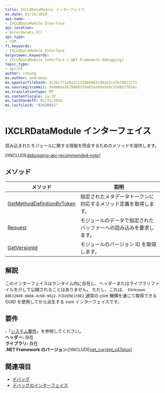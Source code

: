 ```yaml
---
title: IXCLRDataModule インターフェイス
ms.date: 01/16/2019
api.name:
- IXCLRDataModule Interface
api.location:
- mscordacwks.dll
api.type:
- COM
f1.keywords:
- IXCLRDataModule Interface
helpviewer.keywords:
- IXCLRDataModule Interface [.NET Framework debugging]
topic_type:
- apiref
author: cshung
ms.author: andrewau
ms.openlocfilehash: 3c2bc771c0a131329b9403c99a33ca7b79023771
ms.sourcegitcommit: 9a4488a3625866335e83a20da5e9c5286b1f034c
ms.translationtype: MT
ms.contentlocale: ja-JP
ms.lasthandoff: 05/15/2020
ms.locfileid: "83420852"
---
```

# <a name="ixclrdatamodule-interface"></a>IXCLRDataModule インターフェイス

読み込まれたモジュールに関する情報を照会するためのメソッドを提供します。

[!INCLUDE[debugging-api-recommended-note](../../../../includes/debugging-api-recommended-note.md)]

## <a name="methods"></a>メソッド

| メソッド                                                                                                                                | 説明                                                         |
| ------------------------------------------------------------------------------------------------------------------------------------- | ------------------------------------------------------------------- |
| [GetMethodDefinitionByToken](ixclrdatamodule-getmethoddefinitionbytoken-method.md) | 指定されたメタデータトークンに対応するメソッド定義を取得します。 |
| [Request](ixclrdatamodule-request-method.md)                                       | モジュールのデータで指定されたバッファーへの読み込みを要求します。       |
| [GetVersionId](ixclrdatamodule-getversionid-method.md)                             | モジュールのバージョン ID を取得します。                                       |

## <a name="remarks"></a>解説

このインターフェイスはランタイム内に存在し、ヘッダーまたはライブラリファイルを介して公開されることはありません。 ただし、これは、 `IUnknown` `88E32849-0A0A-4cb0-9022-7CD2E9E139E2` 通常の com 機構を通じて取得できる GUID を使用してから派生する com インターフェイスです。

## <a name="requirements"></a>要件

**:**「[システム要件](../../get-started/system-requirements.md)」を参照してください。  
**ヘッダー:** 存在  
**ライブラリ:** 存在  
**.NET Framework のバージョン:**[!INCLUDE[net_current_v47plus](../../../../includes/net-current-v47plus.md)]  

## <a name="see-also"></a>関連項目

- [デバッグ](index.md)
- [デバッグのインターフェイス](debugging-interfaces.md)
